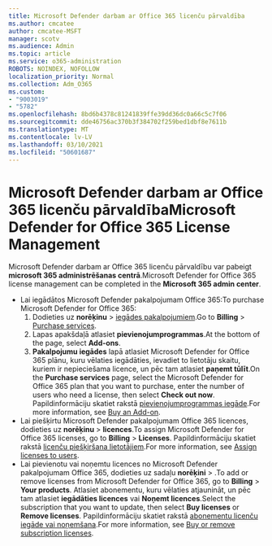 ```yaml
---
title: Microsoft Defender darbam ar Office 365 licenču pārvaldība
ms.author: cmcatee
author: cmcatee-MSFT
manager: scotv
ms.audience: Admin
ms.topic: article
ms.service: o365-administration
ROBOTS: NOINDEX, NOFOLLOW
localization_priority: Normal
ms.collection: Adm_O365
ms.custom:
- "9003019"
- "5782"
ms.openlocfilehash: 8bd6b4378c81241839ffe39dd36dc0a66c5c7f06
ms.sourcegitcommit: dde46756ac370b3f384702f259bed1dbf8e7611b
ms.translationtype: MT
ms.contentlocale: lv-LV
ms.lasthandoff: 03/10/2021
ms.locfileid: "50601687"
---
```

# <a name="microsoft-defender-for-office-365-license-management"></a><span data-ttu-id="40cf3-102">Microsoft Defender darbam ar Office 365 licenču pārvaldība</span><span class="sxs-lookup"><span data-stu-id="40cf3-102">Microsoft Defender for Office 365 License Management</span></span>

<span data-ttu-id="40cf3-103">Microsoft Defender darbam ar Office 365 licenču pārvaldību var pabeigt  **microsoft 365 administrēšanas centrā**.</span><span class="sxs-lookup"><span data-stu-id="40cf3-103">Microsoft Defender for Office 365 license management can be completed in the  **Microsoft 365 admin center**.</span></span>

- <span data-ttu-id="40cf3-104">Lai iegādātos Microsoft Defender pakalpojumam Office 365:</span><span class="sxs-lookup"><span data-stu-id="40cf3-104">To purchase Microsoft Defender for Office 365:</span></span>
    1. <span data-ttu-id="40cf3-105">Dodieties uz **norēķinu**  >  [iegādes pakalpojumiem](https://go.microsoft.com/fwlink/p/?linkid=868433).</span><span class="sxs-lookup"><span data-stu-id="40cf3-105">Go to **Billing** > [Purchase services](https://go.microsoft.com/fwlink/p/?linkid=868433).</span></span>
    2. <span data-ttu-id="40cf3-106">Lapas apakšdaļā atlasiet **pievienojumprogrammas**.</span><span class="sxs-lookup"><span data-stu-id="40cf3-106">At the bottom of the page, select **Add-ons**.</span></span>
    3. <span data-ttu-id="40cf3-107">**Pakalpojumu iegādes** lapā atlasiet Microsoft Defender for Office 365 plānu, kuru vēlaties iegādāties, ievadiet to lietotāju skaitu, kuriem ir nepieciešama licence, un pēc tam atlasiet **paņemt tūlīt**.</span><span class="sxs-lookup"><span data-stu-id="40cf3-107">On the **Purchase services** page, select the Microsoft Defender for Office 365 plan that you want to purchase, enter the number of users who need a license, then select **Check out now**.</span></span> <span data-ttu-id="40cf3-108">Papildinformāciju skatiet rakstā [pievienojumprogrammas iegāde](https://docs.microsoft.com/microsoft-365/commerce/buy-or-edit-an-add-on).</span><span class="sxs-lookup"><span data-stu-id="40cf3-108">For more information, see [Buy an Add-on](https://docs.microsoft.com/microsoft-365/commerce/buy-or-edit-an-add-on).</span></span>
- <span data-ttu-id="40cf3-109">Lai piešķirtu Microsoft Defender pakalpojumam Office 365 licences, dodieties uz **norēķinu**  >  **licences**.</span><span class="sxs-lookup"><span data-stu-id="40cf3-109">To assign Microsoft Defender for Office 365 licenses, go to **Billing** > **Licenses**.</span></span> <span data-ttu-id="40cf3-110">Papildinformāciju skatiet rakstā [licenču piešķiršana lietotājiem](https://docs.microsoft.com/microsoft-365/admin/manage/assign-licenses-to-users).</span><span class="sxs-lookup"><span data-stu-id="40cf3-110">For more information, see [Assign licenses to users](https://docs.microsoft.com/microsoft-365/admin/manage/assign-licenses-to-users).</span></span>
- <span data-ttu-id="40cf3-111">Lai pievienotu vai noņemtu licences no Microsoft Defender pakalpojumam Office 365, dodieties uz sadaļu **norēķini**  >  .</span><span class="sxs-lookup"><span data-stu-id="40cf3-111">To add or remove licenses from Microsoft Defender for Office 365, go to **Billing** > **Your products**.</span></span> <span data-ttu-id="40cf3-112">Atlasiet abonementu, kuru vēlaties atjaunināt, un pēc tam atlasiet **iegādāties licences** vai **Noņemt licences**.</span><span class="sxs-lookup"><span data-stu-id="40cf3-112">Select the subscription that you want to update, then select **Buy licenses** or **Remove licenses**.</span></span> <span data-ttu-id="40cf3-113">Papildinformāciju skatiet rakstā [abonementu licenču iegāde vai noņemšana](https://docs.microsoft.com/microsoft-365/commerce/licenses/buy-licenses).</span><span class="sxs-lookup"><span data-stu-id="40cf3-113">For more information, see [Buy or remove subscription licenses](https://docs.microsoft.com/microsoft-365/commerce/licenses/buy-licenses).</span></span>